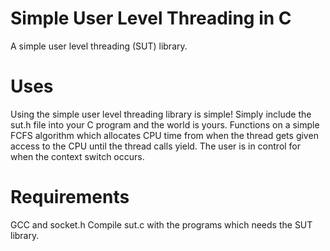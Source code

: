 # Simple User Level Threading in C

A simple user level threading (SUT) library.

# Uses
Using the simple user level threading library is simple! Simply include the sut.h file into your C program and the world is yours. Functions on a simple FCFS algorithm which allocates CPU time from when the thread gets given access to the CPU until the thread calls yield. The user is in control for when the context switch occurs.

# Requirements
GCC and socket.h
Compile sut.c with the programs which needs the SUT library.
